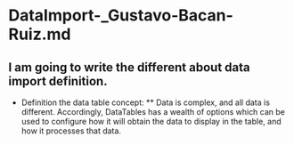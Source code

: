 # DataImport-_Gustavo-Bacan-Ruiz.md
## I am going to write the different about data import definition. 

* Definition the data table concept: 
** Data is complex, and all data is different. Accordingly, DataTables has a wealth of options which can be used to configure how it will obtain the data to display in the table, and how it processes that data.
